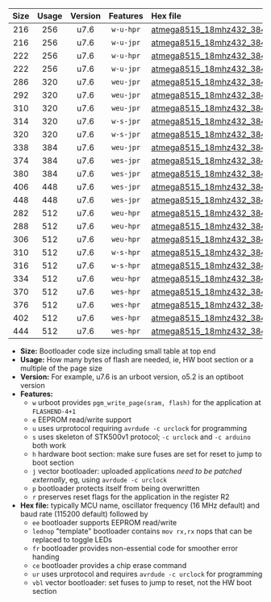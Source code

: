 |Size|Usage|Version|Features|Hex file|
|:-:|:-:|:-:|:-:|:--|
|216|256|u7.6|`w-u-hpr`|[atmega8515_18mhz432_38400bps_ur.hex](https://raw.githubusercontent.com/stefanrueger/urboot/main/bootloaders/atmega8515/fcpu_18mhz432/38400_bps/atmega8515_18mhz432_38400bps_ur.hex)|
|216|256|u7.6|`w-u-jpr`|[atmega8515_18mhz432_38400bps_ur_vbl.hex](https://raw.githubusercontent.com/stefanrueger/urboot/main/bootloaders/atmega8515/fcpu_18mhz432/38400_bps/atmega8515_18mhz432_38400bps_ur_vbl.hex)|
|222|256|u7.6|`w-u-hpr`|[atmega8515_18mhz432_38400bps_lednop_ur.hex](https://raw.githubusercontent.com/stefanrueger/urboot/main/bootloaders/atmega8515/fcpu_18mhz432/38400_bps/atmega8515_18mhz432_38400bps_lednop_ur.hex)|
|222|256|u7.6|`w-u-jpr`|[atmega8515_18mhz432_38400bps_lednop_ur_vbl.hex](https://raw.githubusercontent.com/stefanrueger/urboot/main/bootloaders/atmega8515/fcpu_18mhz432/38400_bps/atmega8515_18mhz432_38400bps_lednop_ur_vbl.hex)|
|286|320|u7.6|`weu-jpr`|[atmega8515_18mhz432_38400bps_ee_ur_vbl.hex](https://raw.githubusercontent.com/stefanrueger/urboot/main/bootloaders/atmega8515/fcpu_18mhz432/38400_bps/atmega8515_18mhz432_38400bps_ee_ur_vbl.hex)|
|292|320|u7.6|`weu-jpr`|[atmega8515_18mhz432_38400bps_ee_lednop_ur_vbl.hex](https://raw.githubusercontent.com/stefanrueger/urboot/main/bootloaders/atmega8515/fcpu_18mhz432/38400_bps/atmega8515_18mhz432_38400bps_ee_lednop_ur_vbl.hex)|
|310|320|u7.6|`weu-jpr`|[atmega8515_18mhz432_38400bps_ee_lednop_fr_ur_vbl.hex](https://raw.githubusercontent.com/stefanrueger/urboot/main/bootloaders/atmega8515/fcpu_18mhz432/38400_bps/atmega8515_18mhz432_38400bps_ee_lednop_fr_ur_vbl.hex)|
|314|320|u7.6|`w-s-jpr`|[atmega8515_18mhz432_38400bps_vbl.hex](https://raw.githubusercontent.com/stefanrueger/urboot/main/bootloaders/atmega8515/fcpu_18mhz432/38400_bps/atmega8515_18mhz432_38400bps_vbl.hex)|
|320|320|u7.6|`w-s-jpr`|[atmega8515_18mhz432_38400bps_lednop_vbl.hex](https://raw.githubusercontent.com/stefanrueger/urboot/main/bootloaders/atmega8515/fcpu_18mhz432/38400_bps/atmega8515_18mhz432_38400bps_lednop_vbl.hex)|
|338|384|u7.6|`weu-jpr`|[atmega8515_18mhz432_38400bps_ee_lednop_fr_ce_ur_vbl.hex](https://raw.githubusercontent.com/stefanrueger/urboot/main/bootloaders/atmega8515/fcpu_18mhz432/38400_bps/atmega8515_18mhz432_38400bps_ee_lednop_fr_ce_ur_vbl.hex)|
|374|384|u7.6|`wes-jpr`|[atmega8515_18mhz432_38400bps_ee_vbl.hex](https://raw.githubusercontent.com/stefanrueger/urboot/main/bootloaders/atmega8515/fcpu_18mhz432/38400_bps/atmega8515_18mhz432_38400bps_ee_vbl.hex)|
|380|384|u7.6|`wes-jpr`|[atmega8515_18mhz432_38400bps_ee_lednop_vbl.hex](https://raw.githubusercontent.com/stefanrueger/urboot/main/bootloaders/atmega8515/fcpu_18mhz432/38400_bps/atmega8515_18mhz432_38400bps_ee_lednop_vbl.hex)|
|406|448|u7.6|`wes-jpr`|[atmega8515_18mhz432_38400bps_ee_lednop_fr_vbl.hex](https://raw.githubusercontent.com/stefanrueger/urboot/main/bootloaders/atmega8515/fcpu_18mhz432/38400_bps/atmega8515_18mhz432_38400bps_ee_lednop_fr_vbl.hex)|
|448|448|u7.6|`wes-jpr`|[atmega8515_18mhz432_38400bps_ee_lednop_fr_ce_vbl.hex](https://raw.githubusercontent.com/stefanrueger/urboot/main/bootloaders/atmega8515/fcpu_18mhz432/38400_bps/atmega8515_18mhz432_38400bps_ee_lednop_fr_ce_vbl.hex)|
|282|512|u7.6|`weu-hpr`|[atmega8515_18mhz432_38400bps_ee_ur.hex](https://raw.githubusercontent.com/stefanrueger/urboot/main/bootloaders/atmega8515/fcpu_18mhz432/38400_bps/atmega8515_18mhz432_38400bps_ee_ur.hex)|
|288|512|u7.6|`weu-hpr`|[atmega8515_18mhz432_38400bps_ee_lednop_ur.hex](https://raw.githubusercontent.com/stefanrueger/urboot/main/bootloaders/atmega8515/fcpu_18mhz432/38400_bps/atmega8515_18mhz432_38400bps_ee_lednop_ur.hex)|
|306|512|u7.6|`weu-hpr`|[atmega8515_18mhz432_38400bps_ee_lednop_fr_ur.hex](https://raw.githubusercontent.com/stefanrueger/urboot/main/bootloaders/atmega8515/fcpu_18mhz432/38400_bps/atmega8515_18mhz432_38400bps_ee_lednop_fr_ur.hex)|
|310|512|u7.6|`w-s-hpr`|[atmega8515_18mhz432_38400bps.hex](https://raw.githubusercontent.com/stefanrueger/urboot/main/bootloaders/atmega8515/fcpu_18mhz432/38400_bps/atmega8515_18mhz432_38400bps.hex)|
|316|512|u7.6|`w-s-hpr`|[atmega8515_18mhz432_38400bps_lednop.hex](https://raw.githubusercontent.com/stefanrueger/urboot/main/bootloaders/atmega8515/fcpu_18mhz432/38400_bps/atmega8515_18mhz432_38400bps_lednop.hex)|
|334|512|u7.6|`weu-hpr`|[atmega8515_18mhz432_38400bps_ee_lednop_fr_ce_ur.hex](https://raw.githubusercontent.com/stefanrueger/urboot/main/bootloaders/atmega8515/fcpu_18mhz432/38400_bps/atmega8515_18mhz432_38400bps_ee_lednop_fr_ce_ur.hex)|
|370|512|u7.6|`wes-hpr`|[atmega8515_18mhz432_38400bps_ee.hex](https://raw.githubusercontent.com/stefanrueger/urboot/main/bootloaders/atmega8515/fcpu_18mhz432/38400_bps/atmega8515_18mhz432_38400bps_ee.hex)|
|376|512|u7.6|`wes-hpr`|[atmega8515_18mhz432_38400bps_ee_lednop.hex](https://raw.githubusercontent.com/stefanrueger/urboot/main/bootloaders/atmega8515/fcpu_18mhz432/38400_bps/atmega8515_18mhz432_38400bps_ee_lednop.hex)|
|402|512|u7.6|`wes-hpr`|[atmega8515_18mhz432_38400bps_ee_lednop_fr.hex](https://raw.githubusercontent.com/stefanrueger/urboot/main/bootloaders/atmega8515/fcpu_18mhz432/38400_bps/atmega8515_18mhz432_38400bps_ee_lednop_fr.hex)|
|444|512|u7.6|`wes-hpr`|[atmega8515_18mhz432_38400bps_ee_lednop_fr_ce.hex](https://raw.githubusercontent.com/stefanrueger/urboot/main/bootloaders/atmega8515/fcpu_18mhz432/38400_bps/atmega8515_18mhz432_38400bps_ee_lednop_fr_ce.hex)|

- **Size:** Bootloader code size including small table at top end
- **Usage:** How many bytes of flash are needed, ie, HW boot section or a multiple of the page size
- **Version:** For example, u7.6 is an urboot version, o5.2 is an optiboot version
- **Features:**
  + `w` urboot provides `pgm_write_page(sram, flash)` for the application at `FLASHEND-4+1`
  + `e` EEPROM read/write support
  + `u` uses urprotocol requiring `avrdude -c urclock` for programming
  + `s` uses skeleton of STK500v1 protocol; `-c urclock` and `-c arduino` both work
  + `h` hardware boot section: make sure fuses are set for reset to jump to boot section
  + `j` vector bootloader: uploaded applications *need to be patched externally*, eg, using `avrdude -c urclock`
  + `p` bootloader protects itself from being overwritten
  + `r` preserves reset flags for the application in the register R2
- **Hex file:** typically MCU name, oscillator frequency (16 MHz default) and baud rate (115200 default) followed by
  + `ee` bootloader supports EEPROM read/write
  + `lednop` "template" bootloader contains `mov rx,rx` nops that can be replaced to toggle LEDs
  + `fr` bootloader provides non-essential code for smoother error handing
  + `ce` bootloader provides a chip erase command
  + `ur` uses urprotocol and requires `avrdude -c urclock` for programming
  + `vbl` vector bootloader: set fuses to jump to reset, not the HW boot section

